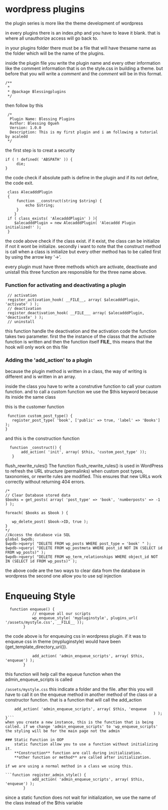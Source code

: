 # wordpress plugins

the plugin series is more like the theme development of wordpress

in every plugins there is an index.php and you have to leave it blank. that is where all unauthorize access will go back to.

in your plugins folder there must be a file that will have thesame name as the folder which will be the name of the plugins.

inside the plugin file you write the plugin name and every other information like the comment information that is on the style.css in building a theme. but before that you will write a *comment* and the *comment* will be in this format.
```
/**
 * 
 * @package Blessingplugins
 */
```
then follow by this
```
 /* 
  Plugin Name: Blessing Plugins
  Author: Blessing Ogueh
  Version: 1.0.0
  Description: This is my first plugin and i am following a tutorial by acaledd
 */
```

the first step is to creat a security
```
if ( ! defined( 'ABSPATH' )) {
     die;
}
```
the code check if absolute path is define in the plugin and if its not define, the code exit.

```
 class AlecadddPlugin
 {
     function __construct(string $string) {
         echo $string;
     }
    }
 if ( class_exists( 'AlecadddPlugin' ) ){
    $alecadddPlugin = new AlecadddPlugin( 'Alecaddd Plugin initialized!' );
 }

```
the code above check if the class exist. if it exist, the class can be initialize if not it wont be initialize.
secondly i want to note that the construct method is call when a class is initialize but every other method has to be called first by using the arrow key
'->'.

every plugin must have three methods which are activate, deactivate and unistall
this three function are responsible for the three name above.
### Function for activating and deactivating a plugin
```
 // activation
 register_activation_hook( __FILE__, array( $alecadddPlugin, 'activate' ) );
 // deactivation
 register_deactivation_hook( __FILE___ array( $alecadddPlugin, 'deactivate' ) );
 // uninstall
 ```
 this function handle the deactivation and the activation code
 the function takes two parameter. first the the instance of the classs that the activate function is written and then the function itself
 __FILE___ this means that the hook will only work on this file
 
 ### Adding the 'add_action' to a plugin
 because the plugin method is written in a class, the way of writing is different
 and is written in an array.

 inside the class you have to write a construtive function to call your custom function.
 and to call a custom function we use the $this keyword because its inside the same class

 this is the customer function
 ```
  function custom_post_type() {
    register_post_type( 'book', ['public' => true, 'label' => 'Books'] );
}
 ```
 and this is the construction function
 ```
   function _construct() {
        add_action( 'init', array( $this, 'custom_post_type' ));
    }
 ```

flush_rewrite_rules() 
The function flush_rewrite_rules() is used in WordPress to refresh the URL structure (permalinks) when custom post types, taxonomies, or rewrite rules are modified. This ensures that new URLs work correctly without returning 404 errors.

```
/*
// Clear Database stored data
$books = get_posts( array( 'post_type' => 'book', 'numberposts' => -1 ) );

foreach( $books as $book ) {

   wp_delete_post( $book->ID, true );
}
*/
//Access the database via SQL
global $wpdb;
$wpdb->query( "DELETE FROM wp_posts WHERE post_type = 'book' " );
$wpdb->query( "DELETE FROM wp_postmeta WHERE post_id NOT IN (SELECT id FROM wp_posts)" );
$wpdb->query( "DELETE FROM wp_term_relationships WHERE object_id NOT IN (SELECT id FROM wp_posts)" );

```
the above code are the two ways to clear data from the  database in wordpress
the second one allow you to use sql injection

# Enqueuing Style
```
  function enqueue() {
            // enqueue all our scripts
            wp_enqueue_style( 'mypluginstyle', plugins_url( '/assets/mystyle.css', __FILE__ ));
        }
```
the code above is for enqueuing css in wordpress plugin. if it was to enqueue css in theme (mypluginstyle) would have been (get_template_directory_uri()).
```function register_admin_style() {
            add_action( 'admin_enqueue_scripts', array( $this, 'enqueue') );
        }
```
this function will help call the equeue function when the admin_enqueue_scripts is called


```/assets/mystyle.css``` this  indicate a folder and the file.
after this you will have to call it on the enqueue method in another method of the class or a constructor function. that is a function that will call the add_action

```function register() {
    add_action( 'admin_enqueue_scripts', array( $this, 'enqueue
                                                                  ) );
}```
when you create a new instance, this is the function that is being called. if we change 'admin_enqueue_scripts' to 'wp_enqueue_scripts' the styling will be for the main page not the admin

### Static Function in OOP
    static function allow you to use a function without initializing it.
    **Construction** function are call during initialization.
    **other function or method** are called after initialization.

if we are using a normal method in a class we using this.

```function register_admin_style() {
            add_action( 'admin_enqueue_scripts', array( $this, 'enqueue') );
        }
```
since a static function does not wait for initialization, we use the name of the class instead of the $this variable